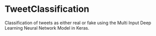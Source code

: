 # TweetClassification
Classification of tweets as either real or fake using the Multi Input Deep Learning Neural Network Model in Keras.
